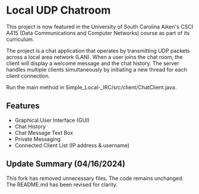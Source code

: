 # Local UDP Chatroom

This project is now featured in the University of South Carolina Aiken's CSCI A415 (Data Communications and Computer Networks) course as part of its curriculum.

The project is a chat application that operates by transmitting UDP packets across a local area network (LAN). When a user joins the chat room, the client will display a welcome message and the chat history. The server handles multiple clients simultaneously by initiating a new thread for each client connection.

Run the main method in Simple_Local-_IRC/src/client/ChatClient.java.

## Features

- Graphical User Interface (GUI)
- Chat History
- Chat Message Text Box
- Private Messaging
- Connected Client List (IP address & username)

## Update Summary (04/16/2024)

This fork has removed unnecessary files. The code remains unchanged. The README.md has been revised for clarity.
